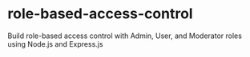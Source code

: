 # role-based-access-control
Build role-based access control with Admin, User, and Moderator roles using Node.js and Express.js
